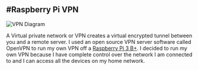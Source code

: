 #Raspberry Pi VPN
---
![VPN Diagram](\img\VPN.jpg)

A Virtual private network or VPN creates a virtual encrypted tunnel between you and a remote server.  I used an open source VPN server software called OpenVPN to run my own VPN off a [Raspberry Pi 3 B+](https://amzn.to/2PQSVmL "Raspberry Pi 3 B+").  I decided to run my own VPN because I have complete control over the network I am connected to and I can access all the devices on my home network.

<!--<div id="amzn-assoc-ad-f7e9c181-005b-4bb6-9d54-7952d3c68cdb"></div><script async src="//z-na.amazon-adsystem.com/widgets/onejs?MarketPlace=US&adInstanceId=f7e9c181-005b-4bb6-9d54-7952d3c68cdb"></script>-->